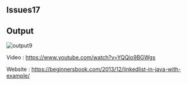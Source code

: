 ## Issues17

## Output

![output9](https://github.com/STIA1123-A192/stia1123-issues-jiaearn/blob/master/images/linked(issue17).PNG)

Video : https://www.youtube.com/watch?v=YQQio9BGWgs

Website : https://beginnersbook.com/2013/12/linkedlist-in-java-with-example/